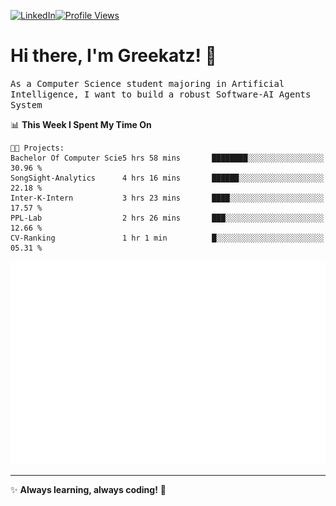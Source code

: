 [![LinkedIn](https://img.shields.io/badge/LinkedIn-0077B5?style=flat&logo=linkedin&logoColor=white)](https://www.linkedin.com/in/hungarbeit1912/)[![Profile Views](https://komarev.com/ghpvc/?username=Greekatz&color=blue&style=flat-square)](https://github.com/Greekatz)  


# Hi there, I'm Greekatz! 👋

<samp>As a Computer Science student majoring in Artificial Intelligence, I want to build a robust Software-AI Agents System<samp>


<!--START_SECTION:waka-->
📊 **This Week I Spent My Time On** 

```text
🐱‍💻 Projects: 
Bachelor Of Computer Scie5 hrs 58 mins       ████████░░░░░░░░░░░░░░░░░   30.96 % 
SongSight-Analytics      4 hrs 16 mins       ██████░░░░░░░░░░░░░░░░░░░   22.18 % 
Inter-K-Intern           3 hrs 23 mins       ████░░░░░░░░░░░░░░░░░░░░░   17.57 % 
PPL-Lab                  2 hrs 26 mins       ███░░░░░░░░░░░░░░░░░░░░░░   12.66 % 
CV-Ranking               1 hr 1 min          █░░░░░░░░░░░░░░░░░░░░░░░░   05.31 % 
```


<!--END_SECTION:waka-->

![Full-year Contribution Calendar](https://github.com/Greekatz/Greekatz/blob/main/metrics.plugin.isocalendar.fullyear.svg)

---
✨ **Always learning, always coding!** 🚀
